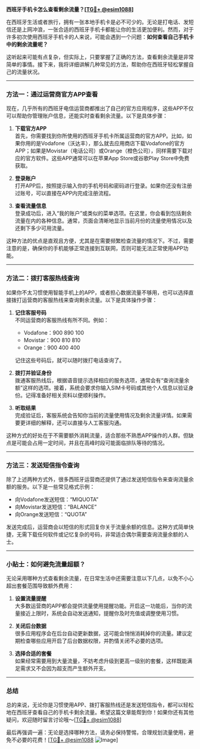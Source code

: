 **西班牙手机卡怎么查看剩余流量？[[TG💪+ @esim1088](https://t.me/s/esim1088)]**

在西班牙生活或者旅行，拥有一张本地手机卡是必不可少的。无论是打电话、发短信还是上网冲浪，一张合适的西班牙手机卡都能让你的生活更加便利。然而，对于许多初次使用西班牙手机卡的人来说，可能会遇到一个问题：**如何查看自己手机卡中的剩余流量呢？**

这听起来可能有点复杂，但实际上，只要掌握了正确的方法，查看剩余流量是非常简单的事情。接下来，我将详细讲解几种常见的方法，帮助你在西班牙轻松掌握自己的流量状况。

---

### 方法一：通过运营商官方APP查看

现在，几乎所有的西班牙电信运营商都推出了自己的官方应用程序，这些APP不仅可以帮助你管理账户信息，还能实时查看剩余流量。以下是具体步骤：

1. **下载官方APP**  
   首先，你需要找到你所使用的西班牙手机卡所属运营商的官方APP。比如，如果你用的是Vodafone（沃达丰），那么就去应用商店下载Vodafone的官方APP；如果是Movistar（电话公司）或Orange（橙色公司），同样需要下载对应的官方软件。这些APP通常可以在苹果App Store或谷歌Play Store中免费获取。

2. **登录账户**  
   打开APP后，按照提示输入你的手机号码和密码进行登录。如果你还没有注册过账号，可以直接在APP内完成注册流程。

3. **查看流量信息**  
   登录成功后，进入“我的账户”或类似的菜单选项。在这里，你会看到包括剩余流量在内的各种信息。通常，页面会清晰地显示当前月份的流量使用情况以及还剩下多少可用流量。

这种方法的优点是直观且方便，尤其是在需要频繁检查流量的情况下。不过，需要注意的是，确保你的手机能够正常连接到互联网，否则可能无法正常使用APP功能。

---

### 方法二：拨打客服热线查询

如果你不太习惯使用智能手机上的APP，或者担心数据流量不够用，也可以选择直接拨打运营商的客服热线来查询剩余流量。以下是具体操作步骤：

1. **记住客服号码**  
   不同运营商的客服热线有所不同。例如：
   - Vodafone：900 890 100
   - Movistar：900 810 810
   - Orange：900 400 400
   
   记住这些号码后，就可以随时拨打电话查询了。

2. **拨打并验证身份**  
   拨通客服热线后，根据语音提示选择相应的服务选项，通常会有“查询流量余额”这样的选项。接着，系统会要求你输入SIM卡号码或其他个人信息以验证身份。记得准备好相关资料以便顺利操作。

3. **听取结果**  
   完成验证后，客服系统会告知你当前的流量使用情况及剩余流量详情。如果需要更详细的解释，还可以直接与人工客服沟通。

这种方式的好处在于不需要额外消耗流量，适合那些不熟悉APP操作的人群。但缺点是可能会占用一定时间，并且在高峰时段可能面临排队等待的情况。

---

### 方法三：发送短信指令查询

除了上述两种方式外，很多西班牙运营商还提供了通过发送短信指令来查询流量余额的服务。以下是一些常见格式示例：

- 向Vodafone发送短信：“MIQUOTA”
- 向Movistar发送短信：“BALANCE”
- 向Orange发送短信：“QUOTA”

发送完成后，运营商会以短信的形式回复你关于流量余额的信息。这种方式简单快捷，无需下载任何软件或记忆复杂的号码，非常适合偶尔需要查询流量余额的人士。

---

### 小贴士：如何避免流量超额？

无论采用哪种方式查看剩余流量，在日常生活中还需要注意以下几点，以免不小心超出套餐范围导致额外费用：

1. **设置流量提醒**  
   大多数运营商的APP都会提供流量使用提醒功能。开启这一功能后，当你的流量接近上限时，系统会自动发送通知，提醒你及时充值或调整使用习惯。

2. **关闭后台数据**  
   很多应用程序会在后台自动更新数据，这可能会悄悄消耗掉你的流量。建议定期检查哪些应用开启了后台数据权限，并酌情关闭不必要的选项。

3. **选择合适的套餐**  
   如果经常需要用到大量流量，不妨考虑升级到更高一级别的套餐，这样既能满足需求又不会因为超支而产生额外开支。

---

### 总结

总的来说，无论你是习惯使用APP、拨打客服热线还是发送短信指令，都可以轻松地在西班牙查看自己的手机卡剩余流量。希望这篇文章能帮到你！如果你还有其他疑问，欢迎随时留言讨论哦～[[TG💪+ @esim1088](https://t.me/s/esim1088)]

最后再强调一遍：无论是选择哪种方法，请务必保持警惕，合理规划流量使用，避免不必要的花费！[[TG💪+ @esim1088](https://t.me/s/esim1088) ![Image](https://i.postimg.cc/4NQfJmqS/Snipaste-2025-05-13-00-14-12.png)]